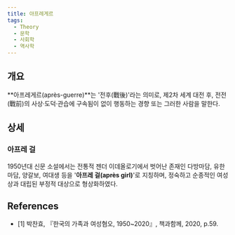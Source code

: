 ```yaml
---
title: 아프레게르
tags:
  - Theory
  - 문학
  - 사회학
  - 역사학
---
```


## 개요
**아프레게르(après-guerre)**는 '전후(戰後)'라는 의미로, 제2차 세계 대전 후, 전전(戰前)의 사상·도덕·관습에 구속됨이 없이 행동하는 경향 또는 그러한 사람을 말한다.

## 상세
### 아프레 걸
1950년대 신문 소설에서는 전통적 젠더 이데올로기에서 벗어난 존재인 다방마담, 유한마담, 양갈보, 여대생 등을 '**아프레 걸(après girl)**'로 지칭하며, 정숙하고 순종적인 여성상과 대립된 부정적 대상으로 형상화하였다.

## References
- [1] 박찬효, 『한국의 가족과 여성혐오, 1950~2020』, 책과함께, 2020, p.59.